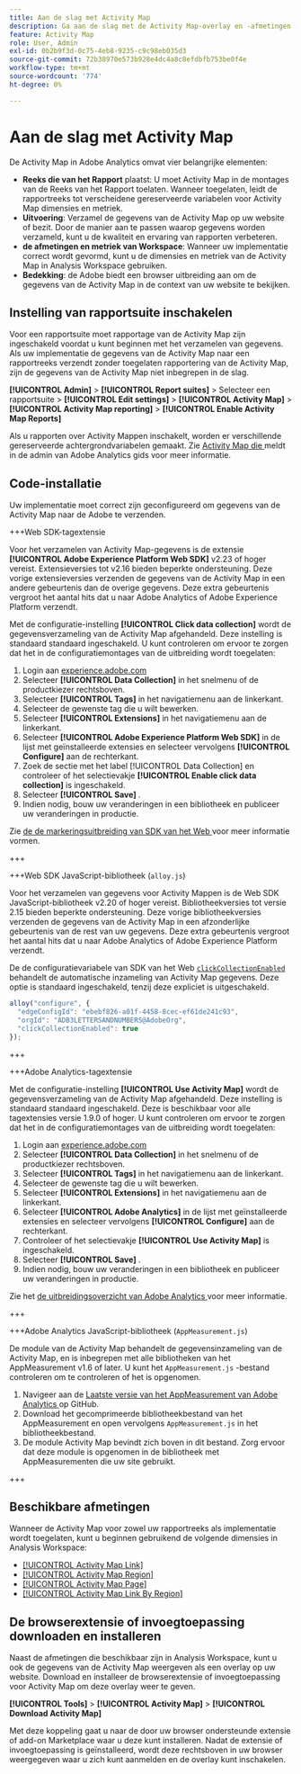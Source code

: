 ```yaml
---
title: Aan de slag met Activity Map
description: Ga aan de slag met de Activity Map-overlay en -afmetingen.
feature: Activity Map
role: User, Admin
exl-id: 0b2b9f3d-0c75-4eb8-9235-c9c98eb035d3
source-git-commit: 72b38970e573b928e4dc4a8c8efdbfb753be0f4e
workflow-type: tm+mt
source-wordcount: '774'
ht-degree: 0%

---
```


# Aan de slag met Activity Map

De Activity Map in Adobe Analytics omvat vier belangrijke elementen:

* **Reeks die van het Rapport** plaatst: U moet Activity Map in de montages van de Reeks van het Rapport toelaten. Wanneer toegelaten, leidt de rapportreeks tot verscheidene gereserveerde variabelen voor Activity Map dimensies en metriek.
* **Uitvoering**: Verzamel de gegevens van de Activity Map op uw website of bezit. Door de manier aan te passen waarop gegevens worden verzameld, kunt u de kwaliteit en ervaring van rapporten verbeteren.
* **de afmetingen en metriek van Workspace**: Wanneer uw implementatie correct wordt gevormd, kunt u de dimensies en metriek van de Activity Map in Analysis Workspace gebruiken.
* **Bedekking**: de Adobe biedt een browser uitbreiding aan om de gegevens van de Activity Map in de context van uw website te bekijken.

## Instelling van rapportsuite inschakelen

Voor een rapportsuite moet rapportage van de Activity Map zijn ingeschakeld voordat u kunt beginnen met het verzamelen van gegevens. Als uw implementatie de gegevens van de Activity Map naar een rapportreeks verzendt zonder toegelaten rapportering van de Activity Map, zijn de gegevens van de Activity Map niet inbegrepen in de slag.

**[!UICONTROL Admin]** > **[!UICONTROL Report suites]** > Selecteer een rapportsuite > **[!UICONTROL Edit settings]** > **[!UICONTROL Activity Map]** > **[!UICONTROL Activity Map reporting]** > **[!UICONTROL Enable Activity Map Reports]**

Als u rapporten over Activity Mappen inschakelt, worden er verschillende gereserveerde achtergrondvariabelen gemaakt. Zie [ Activity Map die ](/help/admin/admin/c-manage-report-suites/c-edit-report-suites/activity-map.md) meldt in de admin van Adobe Analytics gids voor meer informatie.

## Code-installatie

Uw implementatie moet correct zijn geconfigureerd om gegevens van de Activity Map naar de Adobe te verzenden.

+++Web SDK-tagextensie

Voor het verzamelen van Activity Map-gegevens is de extensie **[!UICONTROL Adobe Experience Platform Web SDK]** v2.23 of hoger vereist. Extensieversies tot v2.16 bieden beperkte ondersteuning. Deze vorige extensieversies verzenden de gegevens van de Activity Map in een andere gebeurtenis dan de overige gegevens. Deze extra gebeurtenis vergroot het aantal hits dat u naar Adobe Analytics of Adobe Experience Platform verzendt.

Met de configuratie-instelling **[!UICONTROL Click data collection]** wordt de gegevensverzameling van de Activity Map afgehandeld. Deze instelling is standaard standaard ingeschakeld. U kunt controleren om ervoor te zorgen dat het in de configuratiemontages van de uitbreiding wordt toegelaten:

1. Login aan [ experience.adobe.com ](https://experience.adobe.com)
1. Selecteer **[!UICONTROL Data Collection]** in het snelmenu of de productkiezer rechtsboven.
1. Selecteer **[!UICONTROL Tags]** in het navigatiemenu aan de linkerkant.
1. Selecteer de gewenste tag die u wilt bewerken.
1. Selecteer **[!UICONTROL Extensions]** in het navigatiemenu aan de linkerkant.
1. Selecteer **[!UICONTROL Adobe Experience Platform Web SDK]** in de lijst met geïnstalleerde extensies en selecteer vervolgens **[!UICONTROL Configure]** aan de rechterkant.
1. Zoek de sectie met het label [!UICONTROL Data Collection] en controleer of het selectievakje **[!UICONTROL Enable click data collection]** is ingeschakeld.
1. Selecteer **[!UICONTROL Save]** .
1. Indien nodig, bouw uw veranderingen in een bibliotheek en publiceer uw veranderingen in productie.

Zie [ de de markeringsuitbreiding van SDK van het Web ](https://experienceleague.adobe.com/en/docs/experience-platform/tags/extensions/client/web-sdk/web-sdk-extension-configuration#data-collection) voor meer informatie vormen.

+++

+++Web SDK JavaScript-bibliotheek (`alloy.js`)

Voor het verzamelen van gegevens voor Activity Mappen is de Web SDK JavaScript-bibliotheek v2.20 of hoger vereist. Bibliotheekversies tot versie 2.15 bieden beperkte ondersteuning. Deze vorige bibliotheekversies verzenden de gegevens van de Activity Map in een afzonderlijke gebeurtenis van de rest van uw gegevens. Deze extra gebeurtenis vergroot het aantal hits dat u naar Adobe Analytics of Adobe Experience Platform verzendt.

De de configuratievariabele van SDK van het Web [`clickCollectionEnabled` ](https://experienceleague.adobe.com/en/docs/experience-platform/web-sdk/commands/configure/clickcollectionenabled) behandelt de automatische inzameling van Activity Map gegevens. Deze optie is standaard ingeschakeld, tenzij deze expliciet is uitgeschakeld.

```js
alloy("configure", {
  "edgeConfigId": "ebebf826-a01f-4458-8cec-ef61de241c93",
  "orgId": "ADB3LETTERSANDNUMBERS@AdobeOrg",
  "clickCollectionEnabled": true
});
```

+++

+++Adobe Analytics-tagextensie

Met de configuratie-instelling **[!UICONTROL Use Activity Map]** wordt de gegevensverzameling van de Activity Map afgehandeld. Deze instelling is standaard standaard ingeschakeld. Deze is beschikbaar voor alle tagextensies versie 1.9.0 of hoger. U kunt controleren om ervoor te zorgen dat het in de configuratiemontages van de uitbreiding wordt toegelaten:

1. Login aan [ experience.adobe.com ](https://experience.adobe.com)
1. Selecteer **[!UICONTROL Data Collection]** in het snelmenu of de productkiezer rechtsboven.
1. Selecteer **[!UICONTROL Tags]** in het navigatiemenu aan de linkerkant.
1. Selecteer de gewenste tag die u wilt bewerken.
1. Selecteer **[!UICONTROL Extensions]** in het navigatiemenu aan de linkerkant.
1. Selecteer **[!UICONTROL Adobe Analytics]** in de lijst met geïnstalleerde extensies en selecteer vervolgens **[!UICONTROL Configure]** aan de rechterkant.
1. Controleer of het selectievakje **[!UICONTROL Use Activity Map]** is ingeschakeld.
1. Selecteer **[!UICONTROL Save]** .
1. Indien nodig, bouw uw veranderingen in een bibliotheek en publiceer uw veranderingen in productie.

Zie het [ de uitbreidingsoverzicht van Adobe Analytics ](https://experienceleague.adobe.com/en/docs/experience-platform/tags/extensions/client/analytics/overview) voor meer informatie.

+++

+++Adobe Analytics JavaScript-bibliotheek (`AppMeasurement.js`)

De module van de Activity Map behandelt de gegevensinzameling van de Activity Map, en is inbegrepen met alle bibliotheken van het AppMeasurement v1.6 of later. U kunt het `AppMeasurement.js` -bestand controleren om te controleren of het is opgenomen.

1. Navigeer aan de [ Laatste versie van het AppMeasurement van Adobe Analytics ](https://github.com/adobe/appmeasurement/releases/latest) op GitHub.
1. Download het gecomprimeerde bibliotheekbestand van het AppMeasurement en open vervolgens `AppMeasurement.js` in het bibliotheekbestand.
1. De module Activity Map bevindt zich boven in dit bestand. Zorg ervoor dat deze module is opgenomen in de bibliotheek met AppMeasurementen die uw site gebruikt.

+++

## Beschikbare afmetingen

Wanneer de Activity Map voor zowel uw rapportreeks als implementatie wordt toegelaten, kunt u beginnen gebruikend de volgende dimensies in Analysis Workspace:

* [[!UICONTROL Activity Map Link]](/help/components/dimensions/activity-map-link.md)
* [[!UICONTROL Activity Map Region]](/help/components/dimensions/activity-map-region.md)
* [[!UICONTROL Activity Map Page]](/help/components/dimensions/activity-map-page.md)
* [[!UICONTROL Activity Map Link By Region]](/help/components/dimensions/activity-map-link-by-region.md)

## De browserextensie of invoegtoepassing downloaden en installeren

Naast de afmetingen die beschikbaar zijn in Analysis Workspace, kunt u ook de gegevens van de Activity Map weergeven als een overlay op uw website. Download en installeer de browserextensie of invoegtoepassing voor Activity Map om deze overlay weer te geven.

**[!UICONTROL Tools]** > **[!UICONTROL Activity Map]** > **[!UICONTROL Download Activity Map]**

Met deze koppeling gaat u naar de door uw browser ondersteunde extensie of add-on Marketplace waar u deze kunt installeren. Nadat de extensie of invoegtoepassing is geïnstalleerd, wordt deze rechtsboven in uw browser weergegeven waar u zich kunt aanmelden en de overlay kunt inschakelen.
